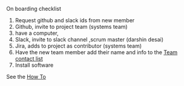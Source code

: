 On boarding checklist

1.  Request github and slack ids from new member
1.  Github,  invite to project team (systems team) 
1.  have a computer, 
1.  Slack,  invite to slack channel ,scrum master (darshin desai)
1.  Jira, adds to project as contributor (systems team)
1.  Have the new team member add their name and info to the [Team contact list](team-contact-list.md)
1.  Install software


See the [How To](team-onboarding-how-to.md)

